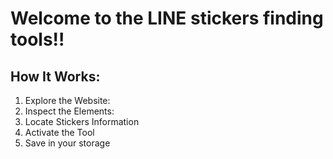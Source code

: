 # Welcome to the LINE stickers finding tools!!
## How It Works:
1. Explore the Website:
1. Inspect the Elements:
1. Locate Stickers Information
1. Activate the Tool
1. Save in your storage